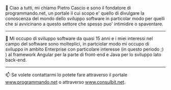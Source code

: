 👋 Ciao a tutti, mi chiamo Pietro Cascio e sono il fondatore di programmando.net, un portale il cui scopo e' quello di divulgare la conoscenza del mondo dello sviluppo software in
particolar modo per quelli che si avvicinano a questo settore che spesso puo' intimidire o spaventare.  

---  
👀 Mi occupo di sviluppo software da quasi 15 anni e i miei interessi nel campo del software sono molteplici, in partciolar modo mi occupo di sviluppo in ambito Enterprise con particolare 
interesse (in questo periodo ;) ) al framework Angular per la parte di front-end e Java per lo sviluppo lato back-end.  

---
📫 Se volete contattarmi lo potete fare attraverso il portale www.programmando.net o attraverso www.consulbit.net.

<!---
programmando/programmando is a ✨ special ✨ repository because its `README.md` (this file) appears on your GitHub profile.
You can click the Preview link to take a look at your changes.
--->
